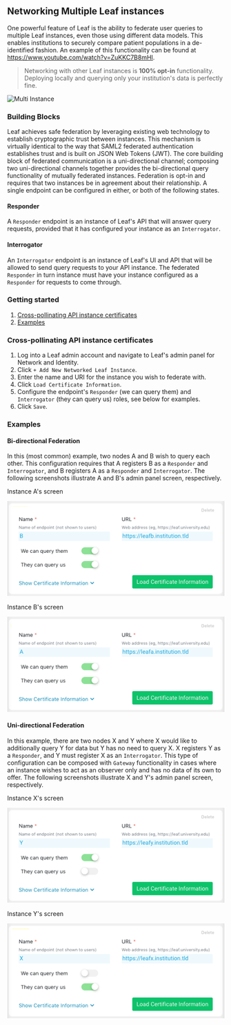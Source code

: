 ## Networking Multiple Leaf instances
One powerful feature of Leaf is the ability to federate user queries to multiple Leaf instances, even those using different data models. This enables institutions to securely compare patient populations in a de-identified fashion. An example of this functionality can be found at https://www.youtube.com/watch?v=ZuKKC7B8mHI. 

> Networking with other Leaf instances is **100% opt-in** functionality. Deploying locally and querying only your institution's data is perfectly fine.

![Multi Instance](https://github.com/uwrit/leaf/blob/master/docs/deploy/images/multi_instance_no_header.png "Multi Instance")

### Building Blocks
Leaf achieves safe federation by leveraging existing web technology to establish cryptographic trust between instances. This mechanism is virtually identical to the way that SAML2 federated authentication establishes trust and is built on JSON Web Tokens (JWT). The core building block of federated communication is a uni-directional channel; composing two uni-directional channels together provides the bi-directional query functionality of mutually federated instances. Federation is opt-in and requires that two instances be in agreement about their relationship. A single endpoint can be configured in either, or both of the following states.

#### Responder
A `Responder` endpoint is an instance of Leaf's API that will answer query requests, provided that it has configured your instance as an `Interrogator`.

#### Interrogator
An `Interrogator` endpoint is an instance of Leaf's UI and API that will be allowed to send query requests to your API instance. The federated `Responder` in turn instance must have your instance configured as a `Responder` for requests to come through.

### Getting started
1) [Cross-pollinating API instance certificates](#cross-pollinating-api-instance-certificates)
2) [Examples](#examples)

### Cross-pollinating API instance certificates
1. Log into a Leaf admin account and navigate to Leaf's admin panel for Network and Identity.
2. Click `+ Add New Networked Leaf Instance`.
3. Enter the name and URI for the instance you wish to federate with.
4. Click `Load Certificate Information`.
5. Configure the endpoint's `Responder` (we can query them) and `Interrogator` (they can query us) roles, see below for examples.
6. Click `Save`.


### Examples
#### Bi-directional Federation
In this (most common) example, two nodes A and B wish to query each other. This configuration requires that A registers B as a `Responder` and `Interrogator`, and B registers A as a `Responder` and `Interrogator`. The following screenshots illustrate A and B's admin panel screen, respectively.

<div>Instance A's screen</div>

![Mutual Federation A](https://github.com/uwrit/leaf/blob/master/docs/deploy/images/fed_mutual_a.png "Mutual Federation A")

<div>Instance B's screen</div>

![Mutual Federation B](https://github.com/uwrit/leaf/blob/master/docs/deploy/images/fed_mutual_b.png "Mutual Federation B")

#### Uni-directional Federation
In this example, there are two nodes X and Y where X would like to additionally query Y for data but Y has no need to query X. X registers Y as a `Responder`, and Y must register X as an `Interrogator`. This type of configuration can be composed with `Gateway` functionality in cases where an instance wishes to act as an observer only and has no data of its own to offer. The following screenshots illustrate X and Y's admin panel screen, respectively.

<div>Instance X's screen</div>

![Single Federation X](https://github.com/uwrit/leaf/blob/master/docs/deploy/images/fed_uni_x.png "Single Federation X")

<div>Instance Y's screen</div>

![Single Federation Y](https://github.com/uwrit/leaf/blob/master/docs/deploy/images/fed_uni_y.png "Single Federation Y")

